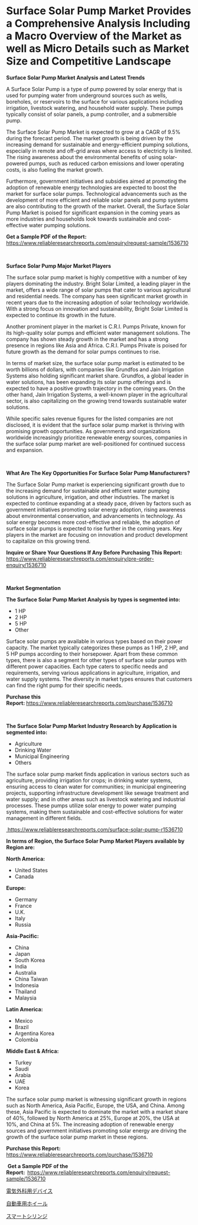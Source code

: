<p><h1>Surface Solar Pump Market Provides a Comprehensive Analysis Including a Macro Overview of the Market as well as Micro Details such as Market Size and Competitive Landscape</h1></p><p><strong>Surface Solar Pump Market Analysis and Latest Trends</strong></p>
<p><p>A Surface Solar Pump is a type of pump powered by solar energy that is used for pumping water from underground sources such as wells, boreholes, or reservoirs to the surface for various applications including irrigation, livestock watering, and household water supply. These pumps typically consist of solar panels, a pump controller, and a submersible pump.</p><p>The Surface Solar Pump Market is expected to grow at a CAGR of 9.5% during the forecast period. The market growth is being driven by the increasing demand for sustainable and energy-efficient pumping solutions, especially in remote and off-grid areas where access to electricity is limited. The rising awareness about the environmental benefits of using solar-powered pumps, such as reduced carbon emissions and lower operating costs, is also fueling the market growth.</p><p>Furthermore, government initiatives and subsidies aimed at promoting the adoption of renewable energy technologies are expected to boost the market for surface solar pumps. Technological advancements such as the development of more efficient and reliable solar panels and pump systems are also contributing to the growth of the market. Overall, the Surface Solar Pump Market is poised for significant expansion in the coming years as more industries and households look towards sustainable and cost-effective water pumping solutions.</p></p>
<p><strong>Get a Sample PDF of the Report:&nbsp;</strong> <a href="https://www.reliableresearchreports.com/enquiry/request-sample/1536710">https://www.reliableresearchreports.com/enquiry/request-sample/1536710</a></p>
<p>&nbsp;</p>
<p><strong>Surface Solar Pump Major Market Players</strong></p>
<p><p>The surface solar pump market is highly competitive with a number of key players dominating the industry. Bright Solar Limited, a leading player in the market, offers a wide range of solar pumps that cater to various agricultural and residential needs. The company has seen significant market growth in recent years due to the increasing adoption of solar technology worldwide. With a strong focus on innovation and sustainability, Bright Solar Limited is expected to continue its growth in the future.</p><p>Another prominent player in the market is C.R.I. Pumps Private, known for its high-quality solar pumps and efficient water management solutions. The company has shown steady growth in the market and has a strong presence in regions like Asia and Africa. C.R.I. Pumps Private is poised for future growth as the demand for solar pumps continues to rise.</p><p>In terms of market size, the surface solar pump market is estimated to be worth billions of dollars, with companies like Grundfos and Jain Irrigation Systems also holding significant market share. Grundfos, a global leader in water solutions, has been expanding its solar pump offerings and is expected to have a positive growth trajectory in the coming years. On the other hand, Jain Irrigation Systems, a well-known player in the agricultural sector, is also capitalizing on the growing trend towards sustainable water solutions.</p><p>While specific sales revenue figures for the listed companies are not disclosed, it is evident that the surface solar pump market is thriving with promising growth opportunities. As governments and organizations worldwide increasingly prioritize renewable energy sources, companies in the surface solar pump market are well-positioned for continued success and expansion.</p></p>
<p>&nbsp;</p>
<p><strong>What Are The Key Opportunities For Surface Solar Pump Manufacturers?</strong></p>
<p><p>The Surface Solar Pump market is experiencing significant growth due to the increasing demand for sustainable and efficient water pumping solutions in agriculture, irrigation, and other industries. The market is expected to continue expanding at a steady pace, driven by factors such as government initiatives promoting solar energy adoption, rising awareness about environmental conservation, and advancements in technology. As solar energy becomes more cost-effective and reliable, the adoption of surface solar pumps is expected to rise further in the coming years. Key players in the market are focusing on innovation and product development to capitalize on this growing trend.</p></p>
<p><strong>Inquire or Share Your Questions If Any Before Purchasing This Report:</strong> <a href="https://www.reliableresearchreports.com/enquiry/pre-order-enquiry/1536710">https://www.reliableresearchreports.com/enquiry/pre-order-enquiry/1536710</a></p>
<p>&nbsp;</p>
<p><strong>Market Segmentation</strong></p>
<p><strong>The Surface Solar Pump Market Analysis by types is segmented into:</strong></p>
<p><ul><li>1 HP</li><li>2 HP</li><li>5 HP</li><li>Other</li></ul></p>
<p><p>Surface solar pumps are available in various types based on their power capacity. The market typically categorizes these pumps as 1 HP, 2 HP, and 5 HP pumps according to their horsepower. Apart from these common types, there is also a segment for other types of surface solar pumps with different power capacities. Each type caters to specific needs and requirements, serving various applications in agriculture, irrigation, and water supply systems. The diversity in market types ensures that customers can find the right pump for their specific needs.</p></p>
<p><strong>Purchase this Report:&nbsp;</strong><a href="https://www.reliableresearchreports.com/purchase/1536710">https://www.reliableresearchreports.com/purchase/1536710</a></p>
<p>&nbsp;</p>
<p><strong>The Surface Solar Pump Market Industry Research by Application is segmented into:</strong></p>
<p><ul><li>Agriculture</li><li>Drinking Water</li><li>Municipal Engineering</li><li>Others</li></ul></p>
<p><p>The surface solar pump market finds application in various sectors such as agriculture, providing irrigation for crops; in drinking water systems, ensuring access to clean water for communities; in municipal engineering projects, supporting infrastructure development like sewage treatment and water supply; and in other areas such as livestock watering and industrial processes. These pumps utilize solar energy to power water pumping systems, making them sustainable and cost-effective solutions for water management in different fields.</p></p>
<p><a href="https://www.reliableresearchreports.com/surface-solar-pump-r1536710">&nbsp;https://www.reliableresearchreports.com/surface-solar-pump-r1536710</a></p>
<p><strong>In terms of Region, the Surface Solar Pump Market Players available by Region are:</strong></p>
<p>
    <p> <strong> North America: </strong>
        <ul>
            <li>United States</li>
            <li>Canada</li>
        </ul>
        </p> 
    <p> <strong> Europe: </strong>
        <ul>
            <li>Germany</li>
            <li>France</li>
            <li>U.K.</li>
            <li>Italy</li>
            <li>Russia</li>
        </ul>
        </p> 
    <p> <strong> Asia-Pacific: </strong>
        <ul>
            <li>China</li>
            <li>Japan</li>
            <li>South Korea</li>
            <li>India</li>
            <li>Australia</li>
            <li>China Taiwan</li>
            <li>Indonesia</li>
            <li>Thailand</li>
            <li>Malaysia</li>
        </ul>
        </p> 
    <p> <strong> Latin America: </strong>
        <ul>
            <li>Mexico</li>
            <li>Brazil</li>
            <li>Argentina Korea</li>
            <li>Colombia</li>
        </ul>
        </p> 
    <p> <strong> Middle East & Africa: </strong>
        <ul>
            <li>Turkey</li>
            <li>Saudi</li>
            <li>Arabia</li>
            <li>UAE</li>
            <li>Korea</li>
        </ul>
    </p>
    </p>
<p><p>The surface solar pump market is witnessing significant growth in regions such as North America, Asia Pacific, Europe, the USA, and China. Among these, Asia Pacific is expected to dominate the market with a market share of 40%, followed by North America at 25%, Europe at 20%, the USA at 10%, and China at 5%. The increasing adoption of renewable energy sources and government initiatives promoting solar energy are driving the growth of the surface solar pump market in these regions.</p></p>
<p><strong>Purchase this Report: </strong><a href="https://www.reliableresearchreports.com/purchase/1536710">https://www.reliableresearchreports.com/purchase/1536710</a></p>
<p>&nbsp;<strong>Get a Sample PDF of the Report:&nbsp;&nbsp;</strong><a href="https://www.reliableresearchreports.com/enquiry/request-sample/1536710">https://www.reliableresearchreports.com/enquiry/request-sample/1536710</a></p>
<p><strong></strong></p>
<p><p><a href="https://github.com/marbadji/Market-Research-Report-List-1/blob/main/296375936576.md">電気外科用デバイス</a></p><p><a href="https://github.com/decker5351/Market-Research-Report-List-1/blob/main/734515336579.md">自動車用ホイール</a></p><p><a href="https://github.com/KaydenJohns1964/Market-Research-Report-List-1/blob/main/808342736577.md">スマートシリンジ</a></p></p>
